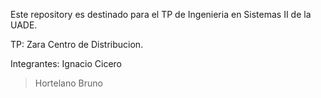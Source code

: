 Este repository es destinado para el TP de Ingenieria en Sistemas II de la UADE.

TP: Zara Centro de Distribucion.

Integrantes: Ignacio Cicero
> Hortelano Bruno